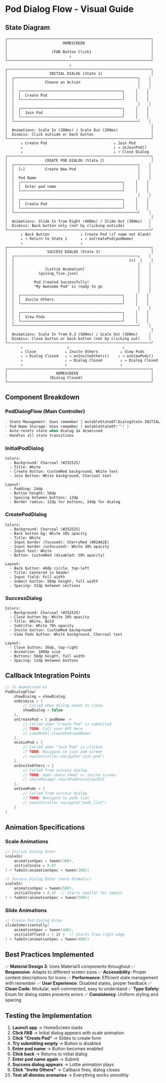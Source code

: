 # Pod Dialog Flow - Visual Guide

## State Diagram

```
┌─────────────────────────────────────────────────────────────────┐
│                         HOMESCREEN                              │
│                                                                 │
│                    [FAB Button Click]                           │
│                            ↓                                    │
└─────────────────────────────────────────────────────────────────┘
                             ↓
┌─────────────────────────────────────────────────────────────────┐
│                   INITIAL DIALOG (State 1)                      │
│  ┌────────────────────────────────────────────────────────┐    │
│  │              Choose an Action                          │    │
│  │                                                        │    │
│  │  ┌──────────────────────────────────────────────┐     │    │
│  │  │  Create Pod                                  │     │    │
│  │  └──────────────────────────────────────────────┘     │    │
│  │                                                        │    │
│  │  ┌──────────────────────────────────────────────┐     │    │
│  │  │  Join Pod                                    │     │    │
│  │  └──────────────────────────────────────────────┘     │    │
│  └────────────────────────────────────────────────────────┘    │
│                                                                 │
│  Animations: Scale In (300ms) / Scale Out (200ms)               │
│  Dismiss: Click outside or back button                          │
└─────────────────────────────────────────────────────────────────┘
       ↓ Create Pod                              ↓ Join Pod
       ↓                                         ↓ → onJoinPod()
       ↓                                         ↓ → Close Dialog
┌─────────────────────────────────────────────────────────────────┐
│                 CREATE POD DIALOG (State 2)                     │
│  ┌────────────────────────────────────────────────────────┐    │
│  │  [←]         Create New Pod                            │    │
│  │                                                        │    │
│  │  Pod Name                                              │    │
│  │  ┌──────────────────────────────────────────────┐     │    │
│  │  │  Enter pod name                              │     │    │
│  │  └──────────────────────────────────────────────┘     │    │
│  │                                                        │    │
│  │  ┌──────────────────────────────────────────────┐     │    │
│  │  │  Create Pod                                  │     │    │
│  │  └──────────────────────────────────────────────┘     │    │
│  └────────────────────────────────────────────────────────┘    │
│                                                                 │
│  Animations: Slide In from Right (400ms) / Slide Out (300ms)   │
│  Dismiss: Back button only (not by clicking outside)           │
└─────────────────────────────────────────────────────────────────┘
       ↓ Back Button              ↓ Create Pod (if name not blank)
       ↓ → Return to State 1      ↓ → onCreatePod(podName)
       ↓                          ↓
┌─────────────────────────────────────────────────────────────────┐
│                  SUCCESS DIALOG (State 3)                       │
│  ┌────────────────────────────────────────────────────────┐    │
│  │                                                    [×]  │    │
│  │                                                        │    │
│  │              [Lottie Animation]                        │    │
│  │           (giving_five.json)                           │    │
│  │                                                        │    │
│  │         Pod Created Successfully!                      │    │
│  │         "My Awesome Pod" is ready to go                │    │
│  │                                                        │    │
│  │  ┌──────────────────────────────────────────────┐     │    │
│  │  │  Invite Others                               │     │    │
│  │  └──────────────────────────────────────────────┘     │    │
│  │                                                        │    │
│  │  ┌──────────────────────────────────────────────┐     │    │
│  │  │  View Pods                                   │     │    │
│  │  └──────────────────────────────────────────────┘     │    │
│  └────────────────────────────────────────────────────────┘    │
│                                                                 │
│  Animations: Scale In from 0.3 (500ms) / Scale Out (300ms)     │
│  Dismiss: Close button or back button (not by clicking out)    │
└─────────────────────────────────────────────────────────────────┘
       ↓                    ↓                        ↓
       ↓ Close             ↓ Invite Others          ↓ View Pods
       ↓ → Dialog Closed   ↓ → onInviteOthers()    ↓ → onViewPods()
       ↓                   ↓ → Dialog Closed        ↓ → Dialog Closed
       ↓                   ↓                        ↓
┌─────────────────────────────────────────────────────────────────┐
│                      HOMESCREEN                                 │
│                   (Dialog Closed)                               │
└─────────────────────────────────────────────────────────────────┘
```

## Component Breakdown

### PodDialogFlow (Main Controller)
```kotlin
- State Management: Uses remember { mutableStateOf(DialogState.INITIAL) }
- Pod Name Storage: Uses remember { mutableStateOf("") }
- Auto-resets state when dialog is dismissed
- Handles all state transitions
```

### InitialPodDialog
```
Colors:
  - Background: Charcoal (#252525)
  - Title: White
  - Create Button: CustomRed background, White text
  - Join Button: White background, Charcoal text
  
Layout:
  - Padding: 24dp
  - Button height: 56dp
  - Spacing between buttons: 12dp
  - Border radius: 12dp for buttons, 24dp for dialog
```

### CreatePodDialog
```
Colors:
  - Background: Charcoal (#252525)
  - Back button bg: White 10% opacity
  - Title: White
  - Input border (focused): CherryRed (#D20A2E)
  - Input border (unfocused): White 30% opacity
  - Input text: White
  - Button: CustomRed (disabled: 50% opacity)
  
Layout:
  - Back button: 40dp circle, top-left
  - Title: Centered in header
  - Input field: Full width
  - Submit button: 56dp height, full width
  - Spacing: 32dp between sections
```

### SuccessDialog
```
Colors:
  - Background: Charcoal (#252525)
  - Close button bg: White 10% opacity
  - Title: White, Bold
  - Subtitle: White 70% opacity
  - Invite button: CustomRed background
  - View Pods button: White background, Charcoal text
  
Layout:
  - Close button: 36dp, top-right
  - Animation: 180dp size
  - Buttons: 56dp height, full width
  - Spacing: 12dp between buttons
```

## Callback Integration Points

```kotlin
// In HomeScreen.kt
PodDialogFlow(
    showDialog = showDialog,
    onDismiss = { 
        // Called when dialog needs to close
        showDialog = false 
    },
    onCreatePod = { podName ->
        // Called when "Create Pod" is submitted
        // TODO: Call your API here
        // viewModel.createPod(podName)
    },
    onJoinPod = {
        // Called when "Join Pod" is clicked
        // TODO: Navigate to join pod screen
        // navController.navigate("join_pod")
    },
    onInviteOthers = {
        // Called from success dialog
        // TODO: Open share sheet or invite screen
        // shareManager.sharePodInvite(podId)
    },
    onViewPods = {
        // Called from success dialog
        // TODO: Navigate to pods list
        // navController.navigate("pods_list")
    }
)
```

## Animation Specifications

### Scale Animations
```kotlin
// Initial Dialog Enter
scaleIn(
    animationSpec = tween(300),
    initialScale = 0.8f
) + fadeIn(animationSpec = tween(300))

// Success Dialog Enter (more dramatic)
scaleIn(
    animationSpec = tween(500),
    initialScale = 0.3f  // Starts smaller for impact
) + fadeIn(animationSpec = tween(500))
```

### Slide Animations
```kotlin
// Create Pod Dialog Enter
slideInHorizontally(
    animationSpec = tween(400),
    initialOffsetX = { it }  // Starts from right edge
) + fadeIn(animationSpec = tween(400))
```

## Best Practices Implemented

✅ **Material Design 3**: Uses Material3 components throughout
✅ **Responsive**: Adapts to different screen sizes
✅ **Accessibility**: Proper content descriptions for icons
✅ **Performance**: Efficient state management with remember
✅ **User Experience**: Disabled states, proper feedback
✅ **Clean Code**: Modular, well-commented, easy to understand
✅ **Type Safety**: Enum for dialog states prevents errors
✅ **Consistency**: Uniform styling and spacing

## Testing the Implementation

1. **Launch app** → HomeScreen loads
2. **Click FAB** → Initial dialog appears with scale animation
3. **Click "Create Pod"** → Slides to create form
4. **Try submitting empty** → Button is disabled
5. **Enter pod name** → Button becomes enabled
6. **Click back** → Returns to initial dialog
7. **Enter pod name again** → Submit
8. **Success dialog appears** → Lottie animation plays
9. **Click "Invite Others"** → Callback fires, dialog closes
10. **Test all dismiss scenarios** → Everything works smoothly

